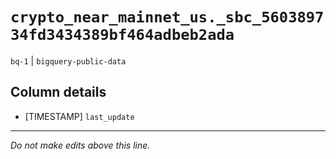 # `crypto_near_mainnet_us._sbc_560389734fd3434389bf464adbeb2ada`
`bq-1` | `bigquery-public-data`

## Column details
* [TIMESTAMP] `last_update`

-------------------------------------------------------------------------------
*Do not make edits above this line.*
